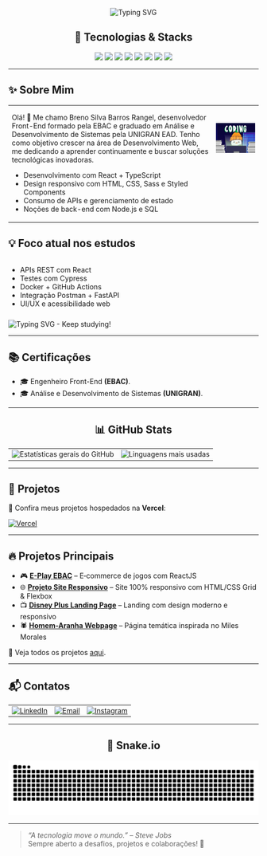 <p align="center">
  <img src="https://readme-typing-svg.herokuapp.com?font=Fira+Code&weight=700&size=22&pause=1000&color=EC7C26&center=true&width=435&lines=%F0%9F%9A%80+Bem-vindo+ao+meu+GitHub!" alt="Typing SVG" />
</p>

<h2 align="center">🔧 Tecnologias & Stacks</h2>  
<p align="center">
  <img src="https://cdn.jsdelivr.net/gh/devicons/devicon/icons/html5/html5-original.svg" width="50px" />  
  <img src="https://cdn.jsdelivr.net/gh/devicons/devicon/icons/css3/css3-original.svg" width="50px" />  
  <img src="https://cdn.jsdelivr.net/gh/devicons/devicon/icons/javascript/javascript-original.svg" width="50px" />  
  <img src="https://cdn.jsdelivr.net/gh/devicons/devicon/icons/react/react-original.svg" width="50px" />  
  <img src="https://cdn.jsdelivr.net/gh/devicons/devicon/icons/typescript/typescript-original.svg" width="50px" />  
  <img src="https://cdn.jsdelivr.net/gh/devicons/devicon/icons/sass/sass-original.svg" width="50px" />  
  <img src="https://cdn.jsdelivr.net/gh/devicons/devicon/icons/nodejs/nodejs-original.svg" width="50px" />  
  <img src="https://cdn.jsdelivr.net/gh/devicons/devicon/icons/figma/figma-original.svg" width="50px" />  
</p>

---

<h2>✨ Sobre Mim</h2>

<table>
  <tr>
    <td valign="top">
      <p>
        Olá! 👋 Me chamo Breno Silva Barros Rangel, desenvolvedor Front-End formado pela EBAC e graduado em Análise e Desenvolvimento de Sistemas pela UNIGRAN EAD. Tenho como objetivo crescer na área de Desenvolvimento Web, me dedicando a aprender continuamente e buscar soluções tecnológicas inovadoras.
      </p>
      <ul>
        <li>Desenvolvimento com React + TypeScript</li>
        <li>Design responsivo com HTML, CSS, Sass e Styled Components</li>
        <li>Consumo de APIs e gerenciamento de estado</li>
        <li>Noções de back-end com Node.js e SQL</li>
      </ul>
    <td valign="top" align="center">
      <br><br> <img src="./assets/gifs/gato-legal.webp" alt="Animação de um pinguim programando" width="600px">
    </td>
  </tr>
</table>
     <h2 style="text-align: left;">💡 Foco atual nos estudos</h2>

<div style="display: flex; flex-direction: column; align-items: flex-start;">
  <ul>
    <li>APIs REST com React</li>
    <li>Testes com Cypress</li>
    <li>Docker + GitHub Actions</li>
    <li>Integração Postman + FastAPI</li>
    <li>UI/UX e acessibilidade web</li>
  </ul>
  <img src="https://readme-typing-svg.herokuapp.com?font=Fira+Code&weight=300&size=22&pause=1000&color=EC7C26&center=true&width=350&lines=Keep+studying!" alt="Typing SVG - Keep studying!" style="align:center; 20px; margin-top: 10px;">
</div>

---

## 📚 Certificações
- 🎓 Engenheiro Front-End <strong>(EBAC)</strong>.
- 🎓 Análise e Desenvolvimento de Sistemas <strong>(UNIGRAN)</strong>.

---

<h2 align="center">📊 GitHub Stats</h2>

<table align="center">
  <!-- Linha 1 – Stats gerais + Top Languages -->
  <tr>
    <td>
      <img
        src="https://github-readme-stats.vercel.app/api?username=Oberon-23&show_icons=true&include_all_commits=true&count_private=true&title_color=EC7C26&text_color=A35B2C&icon_color=EC7C26&bg_color=1A1A1A&hide_border=true&rank_icon=github"
        style="width: 400px; height: auto;"
        alt="Estatísticas gerais do GitHub"
      />
    </td>
    <td>
      <img
        src="https://github-readme-stats.vercel.app/api/top-langs/?username=Oberon-23&layout=compact&langs_count=8&card_width=350&title_color=EC7C26&text_color=A35B2C&bg_color=1A1A1A&hide_border=true"
        style="width: 400px; height: auto;"
        alt="Linguagens mais usadas"
      />
    </td>
  </tr>
</table>

---

## 🚀 Projetos  
🔗 Confira meus projetos hospedados na **Vercel**:

<a href="https://vercel.com/oberon-23s-projects">
  <img src="https://img.shields.io/badge/Vercel-000000?style=for-the-badge&logoColor=white" alt="Vercel">
</a>


---

## 🔥 Projetos Principais  
- 🎮 **[E-Play EBAC](https://github.com/Oberon-23/eplay-ebac)** – E‑commerce de jogos com ReactJS  
- 🌐 **[Projeto Site Responsivo](https://github.com/Oberon-23/projeto-site-responsivo)** – Site 100% responsivo com HTML/CSS Grid & Flexbox  
- 📺 **[Disney Plus Landing Page](https://github.com/Oberon-23/clone-disneyplus)** – Landing com design moderno e responsivo  
- 🕷️ **[Homem-Aranha Webpage](https://github.com/Oberon-23/spiderman-landing-page)** – Página temática inspirada no Miles Morales
  
📌 Veja todos os projetos [aqui](https://github.com/Oberon-23?tab=repositories).

---

## 📬 Contatos

<table>
  <tr>
    <td>
      <a href="https://www.linkedin.com/in/brenosilvarangel/" target="_blank">
        <img src="https://img.shields.io/badge/LinkedIn-000000?style=for-the-badge&logo=linkedin&logoColor=white" alt="LinkedIn">
      </a>
    </td>
    <td>
      <a href="mailto:brenoosbr@outlook.com">
        <img src="https://img.shields.io/badge/Email-000000?style=for-the-badge&logo=gmail&logoColor=white" alt="Email">
      </a>
    </td>
    <td>
      <a href="https://www.instagram.com/breno.sbr/" target="_blank">
        <img src="https://img.shields.io/badge/Instagram-000000?style=for-the-badge&logo=instagram&logoColor=white" alt="Instagram">
      </a>
    </td>
  </tr>
</table>

---

## <h2 align="center">🐍 Snake.io</h2>
<p align="center">
  <img src="https://raw.githubusercontent.com/Oberon-23/Oberon-23/output/github-contribution-grid-snake-dark.svg" alt="Snake animation" />
</p>


---

> _“A tecnologia move o mundo.” – Steve Jobs_  
> Sempre aberto a desafios, projetos e colaborações! 🚀



